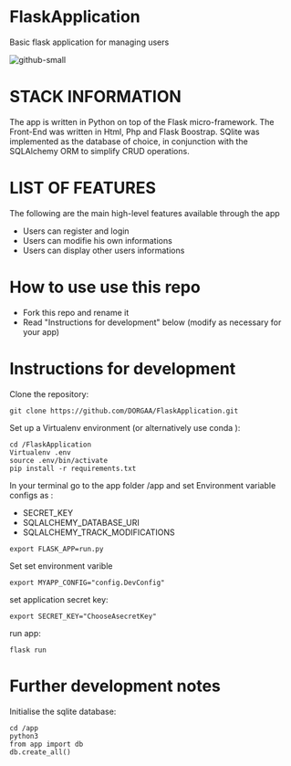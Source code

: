 # FlaskApplication
Basic  flask application for managing users

![github-small](https://user-images.githubusercontent.com/32481242/144520537-cdeb67f0-f68b-4021-b937-bd1cdcca1052.png)



# STACK INFORMATION 
The app is written in Python on top of the Flask micro-framework. The Front-End was written in Html, Php and Flask Boostrap. SQlite was implemented as the database of choice, in conjunction with the SQLAlchemy ORM to simplify CRUD operations.

# LIST OF FEATURES 
The following are the main high-level features available through the app

* Users can register and login 
* Users can modifie his own informations
* Users can display other users informations 

# How to use use this repo
* Fork this repo and rename it 
* Read "Instructions for development" below (modify as necessary for your app)

# Instructions for development

Clone the repository:


```
git clone https://github.com/DORGAA/FlaskApplication.git
```
Set up a Virtualenv environment (or alternatively use conda ):

```
cd /FlaskApplication
Virtualenv .env
source .env/bin/activate
pip install -r requirements.txt
```

In your terminal go to the app folder /app and set Environment variable configs as :

 * SECRET_KEY 
 * SQLALCHEMY_DATABASE_URI
 * SQLALCHEMY_TRACK_MODIFICATIONS 
 

```
export FLASK_APP=run.py
```

Set set environment varible 
```
export MYAPP_CONFIG="config.DevConfig"
```

set application secret key: 

```
export SECRET_KEY="ChooseAsecretKey"
`````


run app: 

```
flask run 
```

# Further development notes

Initialise the sqlite database:

```
cd /app
python3
from app import db
db.create_all()
```


